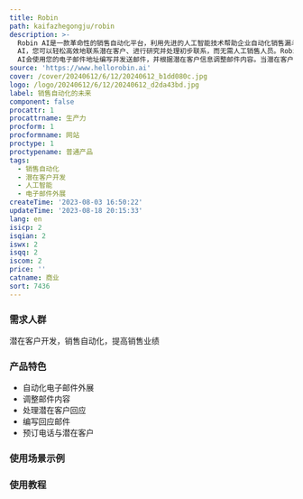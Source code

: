 ```yaml
---
title: Robin
path: kaifazhegongju/robin
description: >-
  Robin AI是一款革命性的销售自动化平台，利用先进的人工智能技术帮助企业自动化销售漏斗的顶部。通过Robin
  AI，您可以轻松高效地联系潜在客户、进行研究并处理初步联系，而无需人工销售人员。Robin
  AI会使用您的电子邮件地址编写并发送邮件，并根据潜在客户信息调整邮件内容。当潜在客户回复时，只需将邮件转发给Robin，它将编写回应邮件，并致力于预订与潜在客户的电话，以便您的销售团队接手。当前处于Alpha版本，敬请关注我们即将推出的更多功能！
source: 'https://www.hellorobin.ai'
cover: /cover/20240612/6/12/20240612_b1dd080c.jpg
logo: /logo/20240612/6/12/20240612_d2da43bd.jpg
label: 销售自动化的未来
component: false
procattr: 1
procattrname: 生产力
procform: 1
procformname: 网站
proctype: 1
proctypename: 普通产品
tags:
  - 销售自动化
  - 潜在客户开发
  - 人工智能
  - 电子邮件外展
createTime: '2023-08-03 16:50:22'
updateTime: '2023-08-18 20:15:33'
lang: en
isicp: 2
isqian: 2
iswx: 2
isqq: 2
iscom: 2
price: ''
catname: 商业
sort: 7436
---
```




### 需求人群
潜在客户开发，销售自动化，提高销售业绩

### 产品特色
- 自动化电子邮件外展
- 调整邮件内容
- 处理潜在客户回应
- 编写回应邮件
- 预订电话与潜在客户

### 使用场景示例


### 使用教程


  
